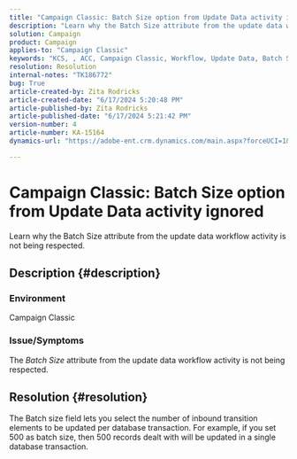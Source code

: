 ```yaml
---
title: "Campaign Classic: Batch Size option from Update Data activity ignored"
description: "Learn why the Batch Size attribute from the update data workflow activity is not being respected."
solution: Campaign
product: Campaign
applies-to: "Campaign Classic"
keywords: "KCS, , ACC, Campaign Classic, Workflow, Update Data, Batch Size"
resolution: Resolution
internal-notes: "TK186772"
bug: True
article-created-by: Zita Rodricks
article-created-date: "6/17/2024 5:20:48 PM"
article-published-by: Zita Rodricks
article-published-date: "6/17/2024 5:21:42 PM"
version-number: 4
article-number: KA-15164
dynamics-url: "https://adobe-ent.crm.dynamics.com/main.aspx?forceUCI=1&pagetype=entityrecord&etn=knowledgearticle&id=68a67eee-cd2c-ef11-840a-002248084fbb"

---
```

# Campaign Classic: Batch Size option from Update Data activity ignored


Learn why the Batch Size attribute from the update data workflow activity is not being respected.

## Description {#description}


### <b>Environment</b>

Campaign Classic



### <b>Issue/Symptoms</b>

The *Batch Size* attribute from the update data workflow activity is not being respected.




## Resolution {#resolution}


The Batch size field lets you select the number of inbound transition elements to be updated per database transaction. For example, if you set 500 as batch size, then 500 records dealt with will be updated in a single database transaction.


